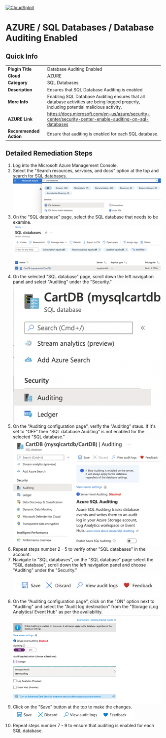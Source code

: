 [![CloudSploit](https://cloudsploit.com/img/logo-new-big-text-100.png "CloudSploit")](https://cloudsploit.com)

# AZURE / SQL Databases / Database Auditing Enabled

## Quick Info

| | |
|-|-|
| **Plugin Title** | Database Auditing Enabled |
| **Cloud** | AZURE |
| **Category** | SQL Databases |
| **Description** | Ensures that SQL Database Auditing is enabled |
| **More Info** | Enabling SQL Database Auditing ensures that all database activities are being logged properly, including potential malicious activity. |
| **AZURE Link** | https://docs.microsoft.com/en-us/azure/security-center/security-center-enable-auditing-on-sql-databases |
| **Recommended Action** | Ensure that auditing is enabled for each SQL database. |

## Detailed Remediation Steps
1. Log into the Microsoft Azure Management Console.
2. Select the "Search resources, services, and docs" option at the top and search for SQL databases. </br> <img src="/resources/azure/sqldatabases/database-auditing-enabled/step2.png"/>
3. On the "SQL database" page, select the SQL database that needs to be examine.</br><img src="/resources/azure/sqldatabases/database-auditing-enabled/step3.png"/>
4. On the selected "SQL database" page, scroll down the left navigation panel and select "Auditing" under the "Security."</br> <img src="/resources/azure/sqldatabases/database-auditing-enabled/step4.png"/>
5. On the "Auditing configuration page", verify the "Auditing" staus. If it's set to "OFF" then "SQL database Auditing" is not enabled for the selected "SQL database." </br> <img src="/resources/azure/sqldatabases/database-auditing-enabled/step5.png"/>
6. Repeat steps number 2 - 5 to verify other "SQL databases" in the account.</br>
7. Navigate to "SQL databases", on the "SQL database" page select the "SQL database", scroll down the left navigation panel and choose "Auditing" under the "Security."</br> <img src="/resources/azure/sqldatabases/database-auditing-enabled/step7.png"/>
8. On the "Auditing configuration page", click on the "ON" option next to "Auditing" and select the "Audit log destination" from the "Storage /Log Analytics/ Event Hub" as per the availability.</br>  <img src="/resources/azure/sqldatabases/database-auditing-enabled/step8.png"/>
9. Click on the "Save" button at the top to make the changes.</br>  <img src="/resources/azure/sqldatabases/database-auditing-enabled/step9.png"/>
10. Repeat steps number 7 - 9 to ensure that auditing is enabled for each SQL database.</br>
